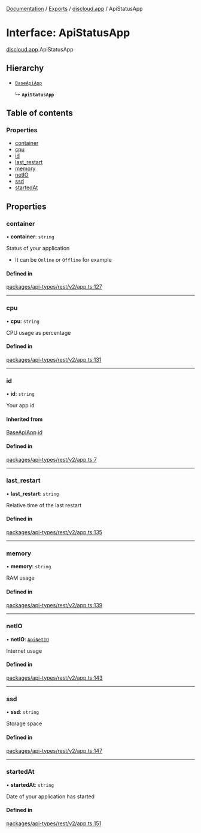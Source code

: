 [Documentation](../README.md) / [Exports](../modules.md) / [discloud.app](../modules/discloud_app.md) / ApiStatusApp

# Interface: ApiStatusApp

[discloud.app](../modules/discloud_app.md).ApiStatusApp

## Hierarchy

- [`BaseApiApp`](discloud_app.BaseApiApp.md)

  ↳ **`ApiStatusApp`**

## Table of contents

### Properties

- [container](discloud_app.ApiStatusApp.md#container)
- [cpu](discloud_app.ApiStatusApp.md#cpu)
- [id](discloud_app.ApiStatusApp.md#id)
- [last\_restart](discloud_app.ApiStatusApp.md#last_restart)
- [memory](discloud_app.ApiStatusApp.md#memory)
- [netIO](discloud_app.ApiStatusApp.md#netio)
- [ssd](discloud_app.ApiStatusApp.md#ssd)
- [startedAt](discloud_app.ApiStatusApp.md#startedat)

## Properties

### container

• **container**: `string`

Status of your application
- It can be `Online` or `Offline` for example

#### Defined in

[packages/api-types/rest/v2/app.ts:127](https://github.com/discloud/discloud.app/blob/824e86a/packages/api-types/rest/v2/app.ts#L127)

___

### cpu

• **cpu**: `string`

CPU usage as percentage

#### Defined in

[packages/api-types/rest/v2/app.ts:131](https://github.com/discloud/discloud.app/blob/824e86a/packages/api-types/rest/v2/app.ts#L131)

___

### id

• **id**: `string`

Your app id

#### Inherited from

[BaseApiApp](discloud_app.BaseApiApp.md).[id](discloud_app.BaseApiApp.md#id)

#### Defined in

[packages/api-types/rest/v2/app.ts:7](https://github.com/discloud/discloud.app/blob/824e86a/packages/api-types/rest/v2/app.ts#L7)

___

### last\_restart

• **last\_restart**: `string`

Relative time of the last restart

#### Defined in

[packages/api-types/rest/v2/app.ts:135](https://github.com/discloud/discloud.app/blob/824e86a/packages/api-types/rest/v2/app.ts#L135)

___

### memory

• **memory**: `string`

RAM usage

#### Defined in

[packages/api-types/rest/v2/app.ts:139](https://github.com/discloud/discloud.app/blob/824e86a/packages/api-types/rest/v2/app.ts#L139)

___

### netIO

• **netIO**: [`ApiNetIO`](discloud_app.ApiNetIO.md)

Internet usage

#### Defined in

[packages/api-types/rest/v2/app.ts:143](https://github.com/discloud/discloud.app/blob/824e86a/packages/api-types/rest/v2/app.ts#L143)

___

### ssd

• **ssd**: `string`

Storage space

#### Defined in

[packages/api-types/rest/v2/app.ts:147](https://github.com/discloud/discloud.app/blob/824e86a/packages/api-types/rest/v2/app.ts#L147)

___

### startedAt

• **startedAt**: `string`

Date of your application has started

#### Defined in

[packages/api-types/rest/v2/app.ts:151](https://github.com/discloud/discloud.app/blob/824e86a/packages/api-types/rest/v2/app.ts#L151)
